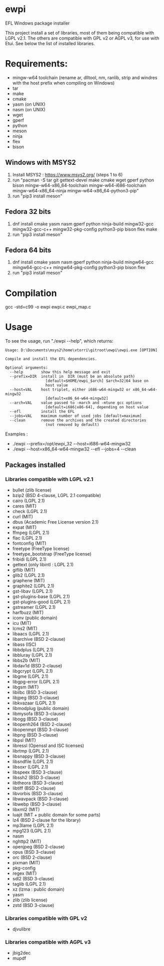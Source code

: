 # ewpi
EFL Windows package installer

This project install a set of libraries, most of them being compatible
with LGPL v2.1. The others are compatible with GPL v2 or AGPL v3, for use
with Etui. See below the list of installed libraries.

# Requirements:
 * mingw-w64 toolchain (rename ar, dlltool, nm, ranlib, strip and windres with the host prefix when compiling on Windows)
 * tar
 * make
 * cmake
 * yasm (on UNIX)
 * nasm (on UNIX)
 * wget
 * gperf
 * python
 * meson
 * ninja
 * flex
 * bison

## Windows with MSYS2

1. Install MSYS2 : https://www.msys2.org/ (steps 1 to 6)
2. run "pacman -S tar git gettext-devel make cmake wget gperf python bison mingw-w64-x86_64-toolchain mingw-w64-i686-toolchain mingw-w64-x86_64-ninja mingw-w64-x86_64-python3-pip"
3. run "pip3 install meson"

## Fedora 32 bits

1. dnf install cmake yasm nasm gperf python ninja-build mingw32-gcc mingw32-gcc-c++ mingw32-pkg-config python3-pip bison flex make
2. run "pip3 install meson"

## Fedora 64 bits

1. dnf install cmake yasm nasm gperf python ninja-build mingw64-gcc mingw64-gcc-c++ mingw64-pkg-config python3-pip bison flex
2. run "pip3 install meson"

# Compilation

gcc -std=c99 -o ewpi ewpi.c ewpi_map.c

# Usage

To see the usage, run "./ewpi --help", which returns:
```
Usage: D:\Documents\msys2\home\vtorri\gitroot\ewpi\ewpi.exe [OPTION]

Compile and install the EFL dependencies.

Optional arguments:
  --help        show this help message and exit
  --prefix=DIR  install in  DIR (must be an absolute path)
                  [default=$HOME/ewpi_$arch] $arch=32|64 base on
                  host value
  --host=VAL    host triplet, either i686-w64-mingw32 or x86_64-w64-mingw32
                  [default=x86_64-w64-mingw32]
  --arch=VAL    value passed to -march and -mtune gcc options
                  [default=i686|x86-64], depending on host value
  --efl         install the EFL
  --jobs=VAL    maximum number of used jobs [default=maximum]
  --clean       remove the archives and the created directories
                  (not removed by default)
```
Examples :

 * ./ewpi --prefix=/opt/ewpi_32 --host=i686-w64-mingw32
 * ./ewpi --host=x86_64-w64-mingw32 --efl --jobs=4 --clean

## Packages installed

### Libraries compatible with LGPL v2.1

 * bullet (zlib license)
 * bzip2 (BSD 4-clause, LGPL 2.1 compatible)
 * cairo (LGPL 2.1)
 * cares (MIT)
 * check (LGPL 2.1)
 * curl (MIT)
 * dbus (Academic Free License version 2.1)
 * expat (MIT)
 * ffmpeg (LGPL 2.1)
 * flac (LGPL 2.1)
 * fontconfig (MIT)
 * freetype (FreeType license)
 * freetype_bootstrap (FreeType license)
 * fribidi (LGPL 2.1)
 * gettext (only libintl : LGPL 2.1)
 * giflib (MIT)
 * glib2 (LGPL 2.1)
 * graphene (MIT)
 * graphite2 (LGPL 2.1)
 * gst-libav (LGPL 2.1)
 * gst-plugins-base (LGPL 2.1)
 * gst-plugins-good (LGPL 2.1)
 * gstreamer (LGPL 2.1)
 * harfbuzz (MIT)
 * iconv (public domain)
 * icu (MIT)
 * lcms2 (MIT)
 * libaacs (LGPL 2.1)
 * libarchive (BSD 2-clause)
 * libass (ISC)
 * libbdplus (LGPL 2.1)
 * libbluray (LGPL 2.1)
 * libbs2b (MIT)
 * libdav1d (BSD 2-clause)
 * libgcrypt (LGPL 2.1)
 * libgme (LGPL 2.1)
 * libgpg-error (LGPL 2.1)
 * libgsm (MIT)
 * libilbc (BSD 3-clause)
 * libjpeg (BSD 3-clause)
 * libkvazaar (LGPL 2.1)
 * libmodplug (public domain)
 * libmysofa (BSD 3-clause)
 * libogg (BSD 3-clause)
 * libopenh264 (BSD 2-clause)
 * libopenmpt (BSD 3-clause)
 * libpng (BSD 3-clause)
 * libpsl (MIT)
 * libressl (Openssl and ISC licenses)
 * librtmp (LGPL 2.1)
 * libsnappy (BSD 3-clause)
 * libsndfile (LGPL 2.1)
 * libsoxr (LGPL 2.1)
 * libspeex (BSD 3-clause)
 * libssh2 (BSD 3-clause)
 * libtheora (BSD 3-clause)
 * libtiff (BSD 2-clause)
 * libvorbis (BSD 3-clause)
 * libwavpack (BSD 3-clause)
 * libwebp (BSD 3-clause)
 * libxml2 (MIT)
 * luajit (MIT + public domain for some parts)
 * lz4 (BSD 2-clause for the library)
 * mp3lame (LGPL 2.1)
 * mpg123 (LGPL 2.1)
 * nasm
 * nghttp2 (MIT)
 * openjpeg (BSD 2-clause)
 * opus (BSD 3-clause)
 * orc (BSD 2-clause)
 * pixman (MIT)
 * pkg-config
 * regex (MIT)
 * sdl2 (BSD 3-clause)
 * taglib (LGPL 2.1)
 * xz (lzma : public domain)
 * yasm
 * zlib (zlib license)
 * zstd (BSD 3-clause)

### Libraries compatible with GPL v2

 * djvulibre

### Libraries compatible with AGPL v3

 * jbig2dec
 * mupdf
